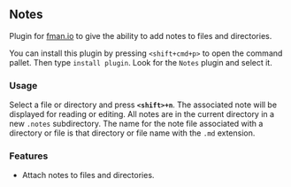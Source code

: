 ## Notes

Plugin for [fman.io](https://fman.io) to give the ability to add notes to files and 
directories.

You can install this plugin by pressing `<shift+cmd+p>` to open the command pallet. 
Then type `install plugin`. Look for the `Notes` plugin and select it.

### Usage

Select a file or directory and press **`<shift>+n`**. The associated note will be 
displayed for reading or editing. All notes are in the current directory in a new 
`.notes` subdirectory. The name for the note file associated with a directory or 
file is that directory or file name with the `.md` extension.

### Features

 - Attach notes to files and directories.
